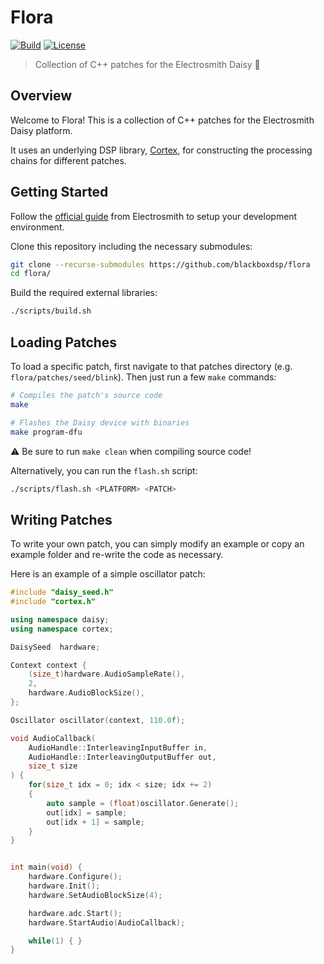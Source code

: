 # Flora

[![Build](https://github.com/blackboxdsp/flora/actions/workflows/ci.build.yml/badge.svg)](https://github.com/blackboxdsp/flora/actions/workflows/ci.build.yml)
[![License](https://img.shields.io/badge/License-MIT-yellow)](https://github.com/blackboxdsp/cortex/blob/develop/LICENSE)

> Collection of C++ patches for the Electrosmith Daisy 🌱

## Overview

Welcome to Flora! This is a collection of C++ patches for the Electrosmith Daisy platform.

It uses an underlying DSP library, [Cortex](https://github.com/blackboxdsp/cortex), for constructing
the processing chains for different patches.

## Getting Started

Follow the [official guide](https://github.com/electro-smith/DaisyWiki/wiki/1.-Setting-Up-Your-Development-Environment) from Electrosmith
to setup your development environment.

Clone this repository including the necessary submodules:
```bash
git clone --recurse-submodules https://github.com/blackboxdsp/flora
cd flora/
```

Build the required external libraries:
```bash
./scripts/build.sh
```

## Loading Patches

To load a specific patch, first navigate to that patches directory (e.g. `flora/patches/seed/blink`). Then just run a few `make` commands:
```bash 
# Compiles the patch's source code
make

# Flashes the Daisy device with binaries
make program-dfu
```

:warning: Be sure to run `make clean` when compiling source code!

Alternatively, you can run the `flash.sh` script:
```bash
./scripts/flash.sh <PLATFORM> <PATCH>
```

## Writing Patches

To write your own patch, you can simply modify an example or copy an example folder and re-write the code as necessary.

Here is an example of a simple oscillator patch:
```c++
#include "daisy_seed.h"
#include "cortex.h"

using namespace daisy;
using namespace cortex;

DaisySeed  hardware;

Context context {
    (size_t)hardware.AudioSampleRate(),
    2,
    hardware.AudioBlockSize(),
};

Oscillator oscillator(context, 110.0f);

void AudioCallback(
    AudioHandle::InterleavingInputBuffer in,
    AudioHandle::InterleavingOutputBuffer out,
    size_t size
) {
    for(size_t idx = 0; idx < size; idx += 2)
    {
        auto sample = (float)oscillator.Generate();
        out[idx] = sample;
        out[idx + 1] = sample;
    }
}


int main(void) {
    hardware.Configure();
    hardware.Init();
    hardware.SetAudioBlockSize(4);

    hardware.adc.Start();
    hardware.StartAudio(AudioCallback);

    while(1) { }
}
```
